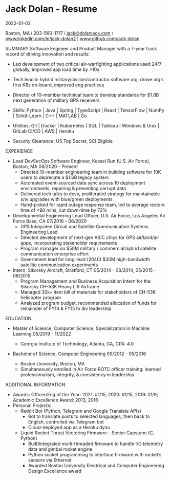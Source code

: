 # Jack Dolan - Resume 

2022-01-02

Boston, MA  ǀ  203-560-1717  ǀ  jack@dolanjack.com  ǀ  www.linkedin.com/in/jack-dolan2 | www.github.com/jack-dolan

SUMMARY
Software Engineer and Product Manager with a 7-year track record of driving innovation and results: 
* Led development of two critical air-warfighting applications used 24/7 globally, improved app load time by >10x
* Tech lead in hybrid military/civilian/contractor software org, drove org’s first K8s on-board, improved eng practices
* Director of 10-member technical team to develop standards for $1.8B next generation of military GPS receivers

* Skills: Python | Java | Spring | TypeScript | React | TensorFlow | NumPy | Scikit-Learn | C++ | MATLAB | Go
* Utilities: Git | Docker | Kubernetes | SQL | Tableau | Windows & Unix | GitLab CI/CD | AWS | Heroku
* Security Clearance: US Top Secret, SCI Eligible

EXPERIENCE
* Lead DevSecOps Software Engineer, Kessel Run (U.S. Air Force), Boston, MA			06/2020 - Present 
  * Directed 10-member engineering team in building software for 10K users to deprecate a $1.6B legacy system
  * Automated event-sourced data sync across 10 deployment environments, repairing & preventing corrupt data
  * Delivered tech talks to devs, proliferated strategy for maintainable s/w upgrades with blue/green deployments
  * Hand-picked for rapid outage response team, led to average restore time of <90 mins, cut down-time by 72%
* Developmental Engineering Lead Officer, U.S. Air Force, Los Angeles Air Force Base, CA                     	07/2016 - 06/2020
  * GPS Integrated Circuit and Satellite Communication Systems Engineering Lead
  * Directed development of next-gen ASIC chips for GPS air/land/air apps, incorporating stakeholder requirements
  * Program manager on $50M military / commercial hybrid satellite communication enterprise effort
  * Government lead for long-lead (2040) $30M high-bandwidth satellite communication experiments
* Intern, Sikorsky Aircraft, Stratford, CT       					        05/2014 - 08/2014, 05/2015 - 08/2015
  * Program Management and Business Acquisition Intern for the Sikorsky CH-53K Heavy Lift Airframe
  * Managed 30k+ item bill of materials for stakeholders of CH-53K helicopter program
  * Analyzed program budget, recommended allocation of funds for remainder of FY14 & FY15 to div leadership

EDUCATION
* Master of Science, Computer Science, Specialization in Machine Learning		 		05/2019 - 11/2022
  * Georgia Institute of Technology, Atlanta, GA, GPA: 4.0

* Bachelor of Science, Computer Engineering                                              				09/2012 - 05/2016
  * Boston University, Boston, MA 
  * Simultaneously enrolled in Air Force ROTC officer training: learned professionalism, integrity, & consistency in leadership

ADDITIONAL INFORMATION
* Awards: Officer/Eng of the Year: 2021: #1/15, 2020: #1/15, 2019: #1/9; Academic Excellence Award: 2013, 2016
* Personal Projects:
  * Reddit Bot (Python, Telegram and Google Translate APIs)
    * Bot to translate posts to selected languages, then back to English, controlled via Telegram bot
    * Cloud-deployed app as a Heroku dyno
  * Liquid Rocket Thrust Vectoring Firmware – Senior Capstone (C, Python)
    * Built/integrated multi-threaded firmware to handle I/O telemetry data and gimbal rocket engine
    * Python socket programming to interface firmware with rocket’s sensors via Ethernet
    * Awarded Boston University Electrical and Computer Engineering Design Excellence award
